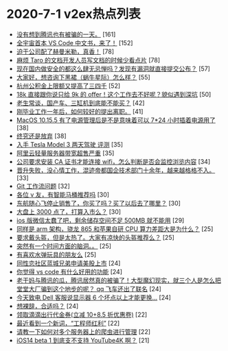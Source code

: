 # 2020-7-1 v2ex热点列表

+ [没有想到腾讯也有被骗的一天。](https://www.v2ex.com/t/686240#reply161) [161]
+ [全宇宙首本 VS Code 中文书，来了！](https://www.v2ex.com/t/686106#reply152) [152]
+ [迫于公司配了赫曼米勒，真香！](https://www.v2ex.com/t/686132#reply78) [78]
+ [麻烦 Taro 的文档开发人员写文档的时候少看点片](https://www.v2ex.com/t/686144#reply78) [78]
+ [现在国内做安全的都这么肆无忌惮吗？发现有漏洞就直接提交公布？](https://www.v2ex.com/t/686344#reply57) [57]
+ [大家好，想咨询下黑裙（蜗牛星际）怎么样？](https://www.v2ex.com/t/686182#reply55) [55]
+ [杭州公积金上限额又提高了三四千](https://www.v2ex.com/t/686113#reply52) [52]
+ [18k 直接跟你说只给 9k 的 offer！这个工作去不好呢？貌似遇到深坑](https://www.v2ex.com/t/686134#reply50) [50]
+ [老生常谈，国产车、三缸机到底能不能买？](https://www.v2ex.com/t/686258#reply42) [42]
+ [刚毕业工作一年后，如何较好的提出离职。](https://www.v2ex.com/t/686154#reply41) [41]
+ [MacOS 10.15.5 有了电源管理后是不是意味着可以 7*24 小时插着电源用了](https://www.v2ex.com/t/686175#reply38) [38]
+ [终究还是放弃](https://www.v2ex.com/t/686204#reply38) [38]
+ [入手 Tesla Model 3 两天驾驶 评测](https://www.v2ex.com/t/686251#reply35) [35]
+ [阿里云轻量服务器带宽超售严重](https://www.v2ex.com/t/686287#reply35) [35]
+ [公司要求安装 CA 证书才能连接 wifi，怎么判断是否会监控浏览内容](https://www.v2ex.com/t/686186#reply34) [34]
+ [晋升失败，没心情工作，混迹帝都国企技术部门十余年，越来越格格不入。](https://www.v2ex.com/t/686158#reply33) [33]
+ [Git 工作流问题](https://www.v2ex.com/t/686141#reply32) [32]
+ [各位 v 友，有智能马桶推荐吗](https://www.v2ex.com/t/686122#reply30) [30]
+ [东航随心飞停止销售了，你买了吗？买了以后去了哪里？](https://www.v2ex.com/t/686169#reply30) [30]
+ [大盘上 3000 点了，打算入市么？](https://www.v2ex.com/t/686315#reply30) [30]
+ [ios 版微信太蠢了吧，剩余储存空间不足 500MB 就不能用](https://www.v2ex.com/t/686224#reply29) [29]
+ [同样是 arm 架构，骁龙 865 和苹果自研 CPU 算力差距大是为什么？](https://www.v2ex.com/t/686107#reply25) [25]
+ [要求戴头盔，但是太热了。大家有凉快的头盔推荐么？](https://www.v2ex.com/t/686121#reply25) [25]
+ [突然有一个时间方面的脑洞。。](https://www.v2ex.com/t/686147#reply25) [25]
+ [有喜欢水弹玩具的朋友么](https://www.v2ex.com/t/686159#reply25) [25]
+ [同性恋社区蓝城兄弟申请美股上市](https://www.v2ex.com/t/686118#reply24) [24]
+ [你觉得 vs code 有什么好用的功能](https://www.v2ex.com/t/686179#reply24) [24]
+ [老干妈与腾讯的瓜，腾讯居然真的被骗了！大型魔幻现实，就三个人是怎么把堂堂大厂骗到这个地步的呢？ qq 飞车还出了联名](https://www.v2ex.com/t/686248#reply24) [24]
+ [今天致电 Dell 客服说显示器 6 个坏点以上才能更换...](https://www.v2ex.com/t/686272#reply24) [24]
+ [想裸辞，合适吗？](https://www.v2ex.com/t/686283#reply24) [24]
+ [领取滴滴出行代金券(立减 10+8.5 折优惠卷)](https://www.v2ex.com/t/686138#reply22) [22]
+ [最近看到一个新词，“工程师红利”](https://www.v2ex.com/t/686160#reply22) [22]
+ [请教一下如何对多个服务器上的爬虫进行管理](https://www.v2ex.com/t/686288#reply22) [22]
+ [iOS14 beta 1 到底支不支持 YouTube4K 啊？](https://www.v2ex.com/t/686119#reply21) [21]
